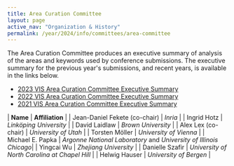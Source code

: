 ```yaml
---
title: Area Curation Committee
layout: page
active_nav: "Organization & History"
permalink: /year/2024/info/committees/area-committee
---
```


The Area Curation Committee produces an executive summary of analysis of the areas and keywords used by conference submissions.  The executive summary for the previous year's submissions, and recent years, is available in the links below.

- [2023 VIS Area Curation Committee Executive Summary](/governance/acc-summary-2023)
- [2022 VIS Area Curation Committee Executive Summary](/governance/acc-summary-2022)
- [2021 VIS Area Curation Committee Executive Summary](/governance/acc-summary-2021)


| **Name** | **Affiliation** |
| Jean-Daniel Fekete (co-chair) | *Inria* |
| Ingrid Hotz | *Link&ouml;ping University* |
| David Laidlaw | *Brown University* |
| Alex Lex (co-chair) | *University of Utah* |
| Torsten M&ouml;ller | *University of Vienna* |
| Michael E. Papka | *Argonne National Laboratory* and *University of Illinois Chicago*|
| Yingcai Wu | *Zhejiang University* |
| Danielle Szafir | *University of North Carolina at Chapel Hill* |
| Helwig Hauser | *University of Bergen* |

